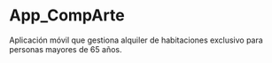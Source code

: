 # App_CompArte
Aplicación móvil que gestiona alquiler de habitaciones exclusivo para personas mayores de 65 años.

